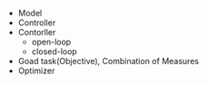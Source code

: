 - Model
- Controller
- Contorller
	- open-loop
	- closed-loop
- Goad task(Objective), Combination of Measures
- Optimizer  